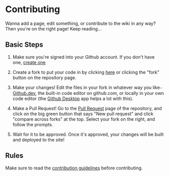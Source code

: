 # Contributing
Wanna add a page, edit something, or contribute to the wiki in any way? Then you're on the right page! Keep reading...


## Basic Steps

1. Make sure you're signed into your Github account. If you don't have one, [create one](https://github.com/join)

1. Create a fork to put your code in by clicking [here](https://github.com/RoseSMP/wiki/fork) or clicking the "fork" button on the repository page.

1. Make your changes! Edit the files in your fork in whatever way you like⎯ [Github.dev](https://github.dev/github/dev), the built-in code editor on github.com, or locally in your own code editor (the [Github Desktop](https://desktop.github.com/) app helps a lot with this).

1. Make a Pull Request! Go to the [Pull Request](https://github.com/RoseSMP/wiki/pulls) page of the repository, and click on the big green button that says "New pull request" and click "compare across forks" at the top. Select your fork on the right, and follow the prompts.

1. Wait for it to be approved. Once it's approved, your changes will be built and deployed to the site!


## Rules

Make sure to read the [contribution guidelines](guidelines) before contributing.
